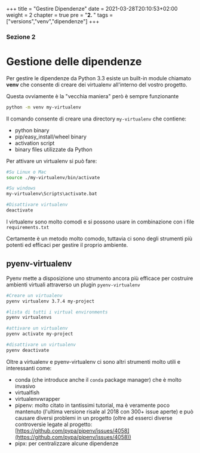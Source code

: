+++
title = "Gestire Dipendenze"
date = 2021-03-28T20:10:53+02:00
weight = 2
chapter = true
pre = "<b>2. </b>"
tags = ["versions","venv","dipendenze"]
+++

<!-- Hotjar Tracking Code for https://pythonbiellagroup.it -->
<script>
    (function(h,o,t,j,a,r){
        h.hj=h.hj||function(){(h.hj.q=h.hj.q||[]).push(arguments)};
        h._hjSettings={hjid:2847436,hjsv:6};
        a=o.getElementsByTagName('head')[0];
        r=o.createElement('script');r.async=1;
        r.src=t+h._hjSettings.hjid+j+h._hjSettings.hjsv;
        a.appendChild(r);
    })(window,document,'https://static.hotjar.com/c/hotjar-','.js?sv=');
</script>

### Sezione 2

# Gestione delle dipendenze

Per gestire le dipendenze da Python 3.3 esiste un built-in module chiamato **venv** che consente di creare dei virtualenv all'interno del vostro progetto.

Questa ovviamente è la "vecchia maniera" però è sempre funzionante

```bash
python -m venv my-virtualenv
```

Il comando consente di creare una directory `my-virtualenv` che contiene:

- python binary
- pip/easy_install/wheel binary
- activation script
- binary files utilizzate da Python

Per attivare un virtualenv si può fare:

```bash
#Su Linux o Mac
source ./my-virtualenv/bin/activate

#Su windows
my-virtualenv\Scripts\activate.bat

#Disattivare virtualenv
deactivate
```

I virtualenv sono molto comodi e si possono usare in combinazione con i file `requirements.txt`

Certamente è un metodo molto comodo, tuttavia ci sono degli strumenti più potenti ed efficaci per gestire il proprio ambiente.

## pyenv-virtualenv

Pyenv mette a disposizione uno strumento ancora più efficace per costruire ambienti virtuali attraverso un plugin `pyenv-virtualenv`

```bash
#Creare un virtualenv
pyenv virtualenv 3.7.4 my-project

#lista di tutti i virtual environments
pyenv virtualenvs

#attivare un virtualenv
pyenv activate my-project

#disattivare un virtualenv
pyenv deactivate
```

Oltre a virtualenv e pyenv-virtualenv ci sono altri strumenti molto utili e interessanti come:

- conda (che introduce anche il `conda` package manager) che è molto invasivo
- virtualfish
- virtualenvwrapper
- pipenv: molto citato in tantissimi tutorial, ma è veramente poco mantenuto (l'ultima versione risale al 2018 con 300+ issue aperte) e può causare diversi problemi in un progetto (oltre ad esserci diverse controversie legate al progetto: [https://github.com/pypa/pipenv/issues/4058](https://github.com/pypa/pipenv/issues/4058))
- pipx: per centralizzare alcune dipendenze